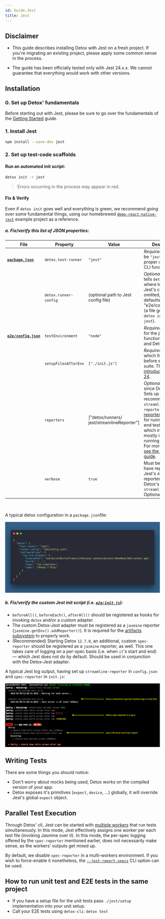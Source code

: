 ```yaml
---
id: Guide.Jest
title: Jest
---
```


## Disclaimer

- This guide describes installing Detox with Jest on a fresh project. If you're migrating an existing project, please apply some common sense in the process.

- The guide has been officially tested only with Jest 24.x.x. We cannot guarantee that everything would work with other versions.


## Installation

### 0. Set up Detox' fundamentals

Before starting out with Jest, please be sure to go over the fundamentals of the [Getting Started](Introduction.GettingStarted.md) guide.

### 1. Install Jest

```sh
npm install --save-dev jest
```

### 2. Set up test-code scaffolds

#### Run an automated init script:

```sh
detox init -r jest
```

> Errors occurring in the process may appear in red.

#### Fix & Verify

Even if `detox init` goes well and everything is green, we recommend going over some fundamental things, using our homebrewed [`demo-react-native-jest`](https://github.com/wix/Detox/tree/master/examples/demo-react-native-jest) example project as a reference.

##### a. Fix/verify this list of JSON properties:


| File                                                         | Property               | Value                                          | Description                                                  |
| ------------------------------------------------------------ | ---------------------- | ---------------------------------------------- | ------------------------------------------------------------ |
| [**`package.json`**](https://github.com/wix/Detox/blob/master/examples/demo-react-native-jest/package.json#L25) | `detox.test-runner`    | `"jest"`                                       | *Required.* Should be `"jest"` for the proper `detox test` CLI functioning. |
|                                                              | `detox.runner-config ` | (optional path to Jest config file)            | *Optional.* This field tells `detox test` CLI where to look for Jest's config file. If omitted, the path defaults to "e2e/config.json" (a file generated by `detox init -r jest`). |
| [**`e2e/config.json`**](https://github.com/wix/Detox/blob/master/examples/demo-react-native-jest/e2e/config.json) | `testEnvironment `     | `"node"`                                       | *Required*. Needed for the proper functioning of Jest and Detox. |
|                                                              | `setupFilesAfterEnv `  | `["./init.js"]`                                | *Required*. Indicates which files to run before each test suite. The field was [introduced in Jest 24](https://jestjs.io/docs/en/configuration#setupfilesafterenv-array). |
|                                                              | `reporters`            | ["detox/runners/<br/>jest/streamlineReporter"] | *Optional.* Available since  Detox `12.7.0`. Sets up our highly recommended `streamline-reporter` [Jest reporter](https://jestjs.io/docs/en/configuration#reporters-array-modulename-modulename-options), tailored for running end-to-end tests in Jest - which in itself was mostly intended for running unit tests. For more details, [see the migration guide](Guide.Migration.md#migrating-to-1270-from-older-nonbreaking). |
|                                                              | `verbose`              | `true`                                         | Must be `true` if you have replaced Jest's `default` reporter with Detox's `streamlineReporter`. Optional otherwise. |

<br>

A typical detox configuration in a `package.json`file:

![package.json](img/jest-guide/package_json.png)



##### b. Fix/verify the custom Jest init script (i.e. [`e2e/init.js`](https://github.com/wix/Detox/blob/master/examples/demo-react-native-jest/e2e/init.js)):

- `beforeAll()`, `beforeEach()`, `afterAll()` should be registered as hooks
  for invoking `detox` and/or a custom adapter.
- The custom Detox-Jest adapter must be registered as a `jasmine` reporter (`jasmine.getEnv().addReporter()`). It is required for the [artifacts subsystem](APIRef.Artifacts.md) to properly work.
- (Recommended) Starting Detox `12.7.0`, an additional, custom `spec-reporter` should be registered as a `jasmine` reporter, as well. This one takes care of logging on a per-spec basis (i.e. when `it`'s start and end) — which Jest does not do by default.
  Should be used in conjunction with the Detox-Jest adapter.

A typical Jest log output, having set up `streamline-reporter` in `config.json` and `spec-reporter` in `init.js`:

![Streamlined output](img/jest-guide/streamlined_logging.png)


## Writing Tests

There are some things you should notice:

- Don't worry about mocks being used, Detox works on the compiled version of your app.
- Detox exposes it's primitives (`expect`, `device`, ...) globally, it will override Jest's global `expect` object.



## Parallel Test Execution

Through Detox' cli, Jest can be started with [multiple workers](Guide.ParallelTestExecution.md) that run tests simultaneously. In this mode, Jest effectively assigns one worker per each test file (invoking Jasmine over it). In this mode, the per-spec logging offered by the `spec-reporter` mentioned earlier, does not necessarily make sense, as the workers' outputs get mixed up.

By default, we disable `spec-reporter` in a multi-workers environment. If you wish to force-enable it nonetheless, the [`--jest-report-specs`](APIRef.DetoxCLI.md#test) CLI option can be used.



## How to run unit test and E2E tests in the same project

- If you have a setup file for the unit tests pass `./jest/setup` implementation into your unit setup.
- Call your E2E tests using `detox-cli`: `detox test`
